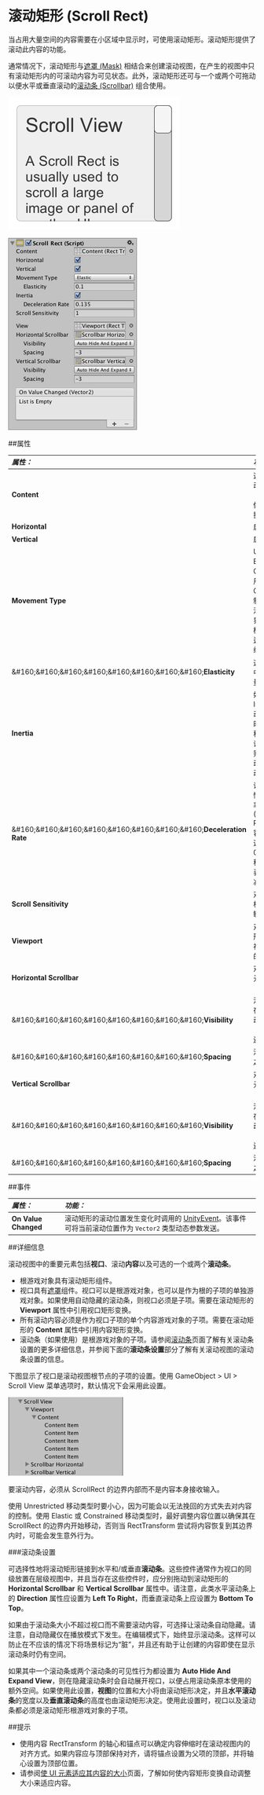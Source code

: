# 滚动矩形 (Scroll Rect)

当占用大量空间的内容需要在小区域中显示时，可使用滚动矩形。滚动矩形提供了滚动此内容的功能。

通常情况下，滚动矩形与[遮罩 (Mask)](script-Mask.html) 相结合来创建滚动视图，在产生的视图中只有滚动矩形内的可滚动内容为可见状态。此外，滚动矩形还可与一个或两个可拖动以便水平或垂直滚动的[滚动条 (Scrollbar)](script-Scrollbar.html) 组合使用。

![滚动矩形。](../uploads/Main/UI_ScrollRectExample.png)

![](../uploads/Main/UI_ScrollRectInspector.png) 

##属性

|**_属性：_** |**_功能：_** |
|:---|:---|
|__Content__ | 这是对需要滚动的 UI 元素（例如大型图像）的矩形变换的引用。  |
|__Horizontal__ | 启用水平滚动  |
|__Vertical__ | 启用垂直滚动 |
|__Movement Type__ |  Unrestricted、Elastic 或 Clamped。使用 Elastic 或 Clamped 可强制内容保持在滚动矩形的边界内。Elastic 模式在内容到达滚动矩形边缘时弹回内容|
|&amp;#160;&amp;#160;&amp;#160;&amp;#160;&amp;#160;&amp;#160;&amp;#160;&amp;#160;__Elasticity__ | 这是弹性模式中使用的反弹量。 |
|__Inertia__ | 如果设置 Inertia，则拖动指针再松开时内容将继续移动。如果未设置 Inertia，则只有进行拖动时内容才移动。 |
|&amp;#160;&amp;#160;&amp;#160;&amp;#160;&amp;#160;&amp;#160;&amp;#160;&amp;#160;__Deceleration Rate__ | 设置 Inertia 的情况下，减速率 (Deceleration Rate) 决定了内容停止移动的速度。速率为 0 将立即停止移动。值为 1 表示移动永不减速。|
|__Scroll Sensitivity__ | 对滚轮和触控板滚动事件的敏感性。|
|__Viewport__ | 对作为内容矩形变换父项的视口矩形变换的引用。 |
|__Horizontal Scrollbar__ | 对水平滚动条元素的引用（可选）。 |
|&amp;#160;&amp;#160;&amp;#160;&amp;#160;&amp;#160;&amp;#160;&amp;#160;&amp;#160;__Visibility__ | 滚动条是否应在不需要时自动隐藏以及（可选）是否还展开视口。 |
|&amp;#160;&amp;#160;&amp;#160;&amp;#160;&amp;#160;&amp;#160;&amp;#160;&amp;#160;__Spacing__ | 滚动条与视口之间的空间。 |
|__Vertical Scrollbar__ | 对垂直滚动条元素的引用（可选）。 |
|&amp;#160;&amp;#160;&amp;#160;&amp;#160;&amp;#160;&amp;#160;&amp;#160;&amp;#160;__Visibility__ | 滚动条是否应在不需要时自动隐藏以及（可选）是否还展开视口。 |
|&amp;#160;&amp;#160;&amp;#160;&amp;#160;&amp;#160;&amp;#160;&amp;#160;&amp;#160;__Spacing__ | 滚动条与视口之间的空间。 |


##事件

|**_属性：_** |**_功能：_** |
|:---|:---|
|__On Value Changed__ | 滚动矩形的滚动位置发生变化时调用的 [UnityEvent](UnityEvents.html)。该事件可将当前滚动位置作为 `Vector2` 类型动态参数发送。 |


##详细信息

滚动视图中的重要元素包括**视口**、滚动**内容**以及可选的一个或两个**滚动条**。

* 根游戏对象具有滚动矩形组件。
* 视口具有[遮罩](script-Mask.html)组件。视口可以是根游戏对象，也可以是作为根的子项的单独游戏对象。如果使用自动隐藏的滚动条，则视口必须是子项。需要在滚动矩形的 **Viewport** 属性中引用视口矩形变换。
* 所有滚动内容必须是作为视口子项的单个内容游戏对象的子项。需要在滚动矩形的 **Content** 属性中引用内容矩形变换。
* 滚动条（如果使用）是根游戏对象的子项。请参阅[滚动条](script-Scrollbar.html)页面了解有关滚动条设置的更多详细信息，并参阅下面的**滚动条设置**部分了解有关滚动视图的滚动条设置的信息。

下图显示了视口是滚动视图根节点的子项的设置。使用 GameObject > UI > Scroll View 菜单选项时，默认情况下会采用此设置。

![](../uploads/Main/UI_ScrollRectHierarchy.png) 

要滚动内容，必须从 ScrollRect 的边界内部而不是内容本身接收输入。

使用 Unrestricted 移动类型时要小心，因为可能会以无法挽回的方式失去对内容的控制。使用 Elastic 或 Constrained 移动类型时，最好调整内容位置以确保其在 ScrollRect 的边界内开始移动，否则当 RectTransform 尝试将内容恢复到其边界内时，可能会发生意外行为。


###滚动条设置

可选择性地将滚动矩形链接到水平和/或垂直**滚动条**。这些控件通常作为视口的同级放置在层级视图中，并且当存在这些控件时，应分别拖动到滚动矩形的 **Horizontal Scrollbar** 和 **Vertical Scrollbar** 属性中。请注意，此类水平滚动条上的 **Direction** 属性应设置为 **Left To Right**，而垂直滚动条上应设置为 **Bottom To Top**。

如果由于滚动条大小不超过视口而不需要滚动内容，可选择让滚动条自动隐藏。请注意，自动隐藏仅在播放模式下发生。在编辑模式下，始终显示滚动条。这样可以防止在不应该的情况下将场景标记为“脏”，并且还有助于让创建的内容即使在显示滚动条时仍有空间。

如果其中一个滚动条或两个滚动条的可见性行为都设置为 **Auto Hide And Expand View**，则在隐藏滚动条时会自动展开视口，以便占用滚动条原本使用的额外空间。如果使用此设置，**视图**的位置和大小将由滚动矩形决定，并且**水平滚动条**的宽度以及**垂直滚动条**的高度也由滚动矩形决定。使用此设置时，视口以及滚动条都必须是滚动矩形根游戏对象的子项。

##提示

* 使用内容 RectTransform 的轴心和锚点可以确定内容伸缩时在滚动视图内的对齐方式。如果内容应与顶部保持对齐，请将锚点设置为父项的顶部，并将轴心设置为顶部位置。
* 请参阅[使 UI 元素适应其内容的大小](HOWTO-UIFitContentSize.html)页面，了解如何使内容矩形变换自动调整大小来适应内容。
